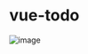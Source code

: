 # vue-todo

![image](https://user-images.githubusercontent.com/56141035/106378224-70247f00-63e6-11eb-8255-8752dbb7800a.png)
